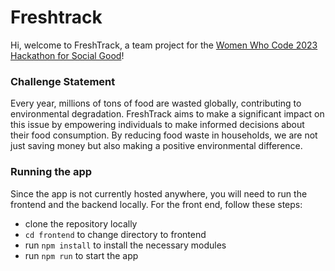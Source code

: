 # Freshtrack
Hi, welcome to FreshTrack, a team project for the [Women Who Code 2023 Hackathon for Social Good](https://hopin.com/events/wwcode-hackathon-for-social-good/registration)! 


### Challenge Statement
Every year, millions of tons of food are wasted globally, contributing to environmental degradation. FreshTrack aims to make a significant impact on this issue by empowering individuals to make informed decisions about their food consumption. By reducing food waste in households, we are not just saving money but also making a positive environmental difference.

### Running the app
Since the app is not currently hosted anywhere, you will need to run the frontend and the backend locally. 
For the front end, follow these steps:

- clone the repository locally
- `cd frontend` to change directory to frontend
- run `npm install` to install the necessary modules
- run `npm run` to start the app

